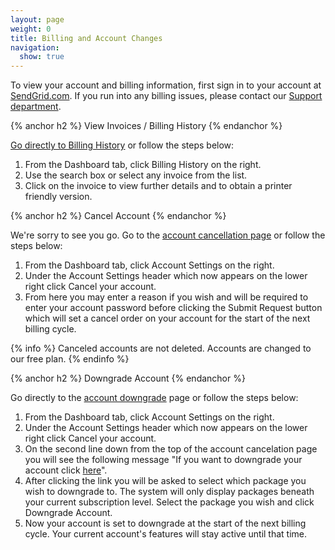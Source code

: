 ```yaml
---
layout: page
weight: 0
title: Billing and Account Changes
navigation:
  show: true
---
```


To view your account and billing information, first sign in to your account at [SendGrid.com](http://sendgrid.com). If you run into any billing issues, please contact our [Support department](http://support.sendgrid.com).

{% anchor h2 %}
View Invoices / Billing History 
{% endanchor %}

[Go directly to Billing History](https://sendgrid.com/billing "SendGrid Billing") or follow the steps below:

1.  From the Dashboard tab, click Billing History on the right.
2.  Use the search box or select any invoice from the list.
3.  Click on the invoice to view further details and to obtain a printer friendly version.

{% anchor h2 %}
Cancel Account 
{% endanchor %}

We're sorry to see you go. Go to the [account cancellation page](https://sendgrid.com/account/cancel "Account Cancellation") or follow the steps below:

1.  From the Dashboard tab, click Account Settings on the right.
2.  Under the Account Settings header which now appears on the lower right click Cancel your account.
3.  From here you may enter a reason if you wish and will be required to enter your account password before clicking the Submit Request button which will set a cancel order on your account for the start of the next billing cycle.

{% info %}
Canceled accounts are not deleted. Accounts are changed to our free plan. 
{% endinfo %}

{% anchor h2 %}
Downgrade Account 
{% endanchor %}

Go directly to the [account downgrade](https://sendgrid.com/billing/downgradeAccount "Downgrade Account") page or follow the steps below:

1.  From the Dashboard tab, click Account Settings on the right.
2.  Under the Account Settings header which now appears on the lower right click Cancel your account.
3.  On the second line down from the top of the account cancelation page you will see the following message "If you want to downgrade your account click [here](https://sendgrid.com/billing/downgradeAccount)".
4.  After clicking the link you will be asked to select which package you wish to downgrade to. The system will only display packages beneath your current subscription level. Select the package you wish and click Downgrade Account.
5.  Now your account is set to downgrade at the start of the next billing cycle. Your current account's features will stay active until that time.
